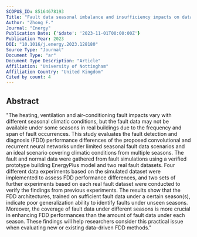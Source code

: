 ```yaml
---
SCOPUS_ID: 85164678193
Title: "Fault data seasonal imbalance and insufficiency impacts on data-driven heating, ventilation and air-conditioning fault detection and diagnosis performances for energy-efficient building operations"
Author: "Zhong F."
Journal: "Energy"
Publication Date: {'$date': '2023-11-01T00:00:00Z'}
Publication Year: 2023
DOI: "10.1016/j.energy.2023.128180"
Source Type: "Journal"
Document Type: "ar"
Document Type Description: "Article"
Affiliation: "University of Nottingham"
Affiliation Country: "United Kingdom"
Cited by count: 4
---
```


## Abstract
"The heating, ventilation and air-conditioning fault impacts vary with different seasonal climatic conditions, but the fault data may not be available under some seasons in real buildings due to the frequency and span of fault occurrences. This study evaluates the fault detection and diagnosis (FDD) performance differences of the proposed convolutional and recurrent neural networks under limited seasonal fault data scenarios and an ideal scenario covering climatic conditions from multiple seasons. The fault and normal data were gathered from fault simulations using a verified prototype building EnergyPlus model and two real fault datasets. Four different data experiments based on the simulated dataset were implemented to assess FDD performance differences, and two sets of further experiments based on each real fault dataset were conducted to verify the findings from previous experiments. The results show that the FDD architectures, trained on sufficient fault data under a certain season(s), indicate poor generalization ability to identify faults under unseen seasons. Moreover, the coverage of fault data under different seasons is more crucial in enhancing FDD performances than the amount of fault data under each season. These findings will help researchers consider this practical issue when evaluating new or existing data-driven FDD methods."
